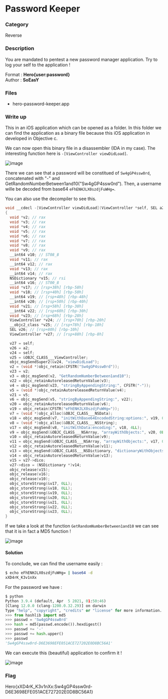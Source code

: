 
# Password Keeper

### Category

Reverse

### Description

You are mandated to pentest a new password manager application.
Try to log your self to the application !

Format : **Hero{user:password}**<br>
Author : **SoEasY**

### Files

- hero-password-keeper.app

### Write up

This in an iOS application which can be opened as a folder. In this folder we can find the application as a binary file because this iOS application in developed in Objective c.

We can now open this binary file in a disassembler (IDA in my case). The interesting function here is `-[ViewController viewDidLoad]`.

![image](https://user-images.githubusercontent.com/34216946/115162286-f0cc5080-a0a2-11eb-80de-517fa5b9707b.png)

There we can see that a password will be constitued of `Sw4gGP4ssw0rd`, concatenated with "-" and GetRandomNumberBetween1and10("Sw4gGP4ssw0rd").
Then, a username wille be decoded from base64 `eFhENHJLX0szdjFuWHg=`.

You can also use the decompiler to see this.

```c
void __cdecl -[ViewController viewDidLoad](ViewController *self, SEL a2)
{
  void *v2; // rax
  void *v3; // rax
  void *v4; // rax
  void *v5; // rax
  void *v6; // rax
  void *v7; // rax
  void *v8; // rax
  void *v9; // rax
  __int64 v10; // ST08_8
  void *v11; // rax
  __int64 v12; // rax
  void *v13; // rax
  __int64 v14; // rax
  NSDictionary *v15; // rsi
  __int64 v16; // ST00_8
  void *v17; // [rsp+38h] [rbp-58h]
  void *v18; // [rsp+40h] [rbp-50h]
  __int64 v19; // [rsp+48h] [rbp-48h]
  __int64 v20; // [rsp+50h] [rbp-40h]
  void *v21; // [rsp+58h] [rbp-38h]
  __int64 v22; // [rsp+60h] [rbp-30h]
  void *v23; // [rsp+68h] [rbp-28h]
  ViewController *v24; // [rsp+70h] [rbp-20h]
  __objc2_class *v25; // [rsp+78h] [rbp-18h]
  SEL v26; // [rsp+80h] [rbp-10h]
  ViewController *v27; // [rsp+88h] [rbp-8h]

  v27 = self;
  v26 = a2;
  v24 = self;
  v25 = &OBJC_CLASS___ViewController;
  objc_msgSendSuper2(&v24, "viewDidLoad");
  v2 = (void *)objc_retain(CFSTR("Sw4gGP4ssw0rd"));
  v23 = v2;
  v3 = objc_msgSend(v2, "GetRandomNumberBetween1and10");
  v22 = objc_retainAutoreleasedReturnValue(v3);
  v4 = objc_msgSend(v23, "stringByAppendingString:", CFSTR("-"));
  v5 = (void *)objc_retainAutoreleasedReturnValue(v4);
  v21 = v5;
  v6 = objc_msgSend(v5, "stringByAppendingString:", v22);
  v20 = objc_retainAutoreleasedReturnValue(v6);
  v19 = objc_retain(CFSTR("eFhENHJLX0szdjFuWHg="));
  v7 = (void *)objc_alloc(&OBJC_CLASS___NSData);
  v18 = objc_msgSend(v7, "initWithBase64EncodedString:options:", v19, 0LL);
  v8 = (void *)objc_alloc(&OBJC_CLASS___NSString);
  v17 = objc_msgSend(v8, "initWithData:encoding:", v18, 4LL);
  v9 = objc_msgSend(&OBJC_CLASS___NSArray, "arrayWithObjects:", v20, 0LL);
  v10 = objc_retainAutoreleasedReturnValue(v9);
  v11 = objc_msgSend(&OBJC_CLASS___NSArray, "arrayWithObjects:", v17, 0LL);
  v12 = objc_retainAutoreleasedReturnValue(v11);
  v13 = objc_msgSend(&OBJC_CLASS___NSDictionary, "dictionaryWithObjects:forKeys:", v10, v12, v12);
  v14 = objc_retainAutoreleasedReturnValue(v13);
  v15 = v27->dico;
  v27->dico = (NSDictionary *)v14;
  objc_release(v15);
  objc_release(v16);
  objc_release(v10);
  objc_storeStrong(&v17, 0LL);
  objc_storeStrong(&v18, 0LL);
  objc_storeStrong(&v19, 0LL);
  objc_storeStrong(&v20, 0LL);
  objc_storeStrong(&v21, 0LL);
  objc_storeStrong(&v22, 0LL);
  objc_storeStrong(&v23, 0LL);
}
```

If we take a look at the function `GetRandomNumberBetween1and10` we can see that it is in fact a MD5 function !

![image](https://user-images.githubusercontent.com/34216946/115258343-30417e00-a131-11eb-9f6f-8f53081e15b9.png)


#### Solution

To conclude, we can find the username easily : 
```bash
$ echo eFhENHJLX0szdjFuWHg= | base64 -d
xXD4rK_K3v1nXx
```

For the password we have : 
```python
$ python
Python 3.9.4 (default, Apr  5 2021, 01:50:46) 
[Clang 12.0.0 (clang-1200.0.32.29)] on darwin
Type "help", "copyright", "credits" or "license" for more information.
>>> from hashlib import md5
>>> passwd = 'Sw4gGP4ssw0rd'
>>> hash = md5(passwd.encode()).hexdigest()
>>> passwd += '-'
>>> passwd += hash.upper()
>>> passwd
'Sw4gGP4ssw0rd-D6E3698EFE051ACE727202E0D8BC56A1'
```
We can execute this (beautiful) application to confirm it !

![image](https://user-images.githubusercontent.com/34216946/115262745-1b66e980-a135-11eb-94ae-5913a6848c7f.png)

### Flag

Hero{xXD4rK_K3v1nXx:Sw4gGP4ssw0rd-D6E3698EFE051ACE727202E0D8BC56A1}
